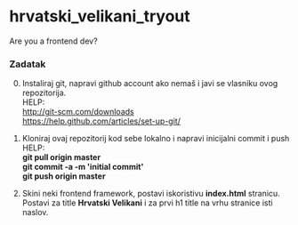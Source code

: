 hrvatski_velikani_tryout
========================

Are you a frontend dev?

<h3>Zadatak</h3>

0. Instaliraj git, napravi github account ako nemaš i javi se vlasniku ovog repozitorija.<br>
HELP:<br>
http://git-scm.com/downloads <br>
https://help.github.com/articles/set-up-git/

1. Kloniraj ovaj repozitorij kod sebe lokalno i napravi inicijalni commit i push<br>
HELP:<br>
<b>git pull origin master</b><br>
<b>git commit -a -m 'initial commit'</b><br>
<b>git push origin master</b>

2. Skini neki frontend framework, postavi iskoristivu <b>index.html</b> stranicu. Postavi za title <b>Hrvatski Velikani</b> i za prvi h1 title na vrhu stranice isti naslov.